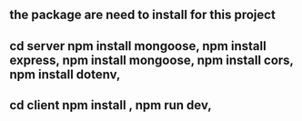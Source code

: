 the package are need to install for this project 
-------------------------------------------
cd server
npm install mongoose,
npm install express,
npm install mongoose,
npm install cors,
npm install dotenv,
-------------------------------------------

cd client
npm install ,
npm run dev,
------------------------------------------
